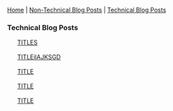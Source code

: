 <p center><a href="https://gouldju1.github.io/gouldju1/">Home</a> | <a href="https://gouldju1.github.io/gouldju1/blogs">Non-Technical Blog Posts</a> | <a href="https://gouldju1.github.io/gouldju1/tech_blogs">Technical Blog Posts</a></p>
<h3>Technical Blog Posts</h3>
<ul style="list-style-type:none">
   <!--
    <li>
        <a href="https://gouldju1.github.io/gouldju1/posts/sample_post">
        Image with link
        </a>
    </li>
    <br>
    -->
    <li>
        <a href="https://gouldju1.github.io/gouldju1/posts/sample_post">
        TITLES
        </a>
    </li>
    <br>
    <li>
        <a href="https://gouldju1.github.io/gouldju1/posts/sample_post">
        TITLEilAJKSGD
        </a>
    </li>
    <br>
    <li>
        <a href="https://gouldju1.github.io/gouldju1/posts/sample_post">
        TITLE
        </a>
    </li>
    <br>
    <li>
        <a href="https://gouldju1.github.io/gouldju1/posts/sample_post">
        TITLE
        </a>
    </li>
    <br>
    <li>
        <a href="https://gouldju1.github.io/gouldju1/posts/sample_post">
        TITLE
        </a>
    </li>
    <br>

</ul>
